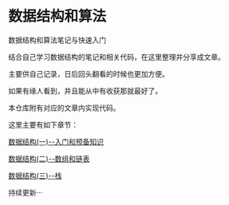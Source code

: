 # 数据结构和算法

数据结构和算法笔记与快速入门

结合自己学习数据结构的笔记和相关代码，在这里整理并分享成文章。

主要供自己记录，日后回头翻看的时候也更加方便。

如果有缘人看到，并且能从中有收获那就最好了。

本仓库附有对应的文章内实现代码。

这里主要有如下章节：

[数据结构(一)--入门和预备知识](./数据结构/数据结构(一)--入门和预备知识.md)

[数据结构(二)--数组和链表](./数据结构/数据结构(二)--数组和链表.md)

[数据结构(三)--栈](./数据结构/数据结构(三)--栈.md)

持续更新···

